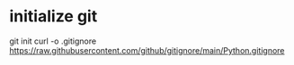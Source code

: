 # initialize git
git init
curl -o .gitignore https://raw.githubusercontent.com/github/gitignore/main/Python.gitignore
